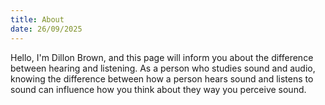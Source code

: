 ```yaml
---
title: About
date: 26/09/2025
---
```

Hello, I'm Dillon Brown, and this page will inform you about the difference between hearing and listening. As a person who studies sound and audio, knowing the difference between how a person hears sound and listens to sound can influence how you think about they way you perceive sound.